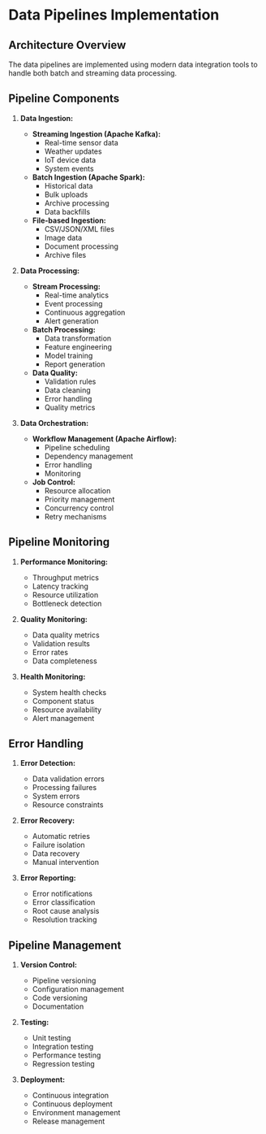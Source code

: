 # Data Pipelines Implementation

## Architecture Overview

The data pipelines are implemented using modern data integration tools to handle both batch and streaming data processing.

## Pipeline Components

1.  **Data Ingestion:**
    *   **Streaming Ingestion (Apache Kafka):**
        - Real-time sensor data
        - Weather updates
        - IoT device data
        - System events
    *   **Batch Ingestion (Apache Spark):**
        - Historical data
        - Bulk uploads
        - Archive processing
        - Data backfills
    *   **File-based Ingestion:**
        - CSV/JSON/XML files
        - Image data
        - Document processing
        - Archive files

2.  **Data Processing:**
    *   **Stream Processing:**
        - Real-time analytics
        - Event processing
        - Continuous aggregation
        - Alert generation
    *   **Batch Processing:**
        - Data transformation
        - Feature engineering
        - Model training
        - Report generation
    *   **Data Quality:**
        - Validation rules
        - Data cleaning
        - Error handling
        - Quality metrics

3.  **Data Orchestration:**
    *   **Workflow Management (Apache Airflow):**
        - Pipeline scheduling
        - Dependency management
        - Error handling
        - Monitoring
    *   **Job Control:**
        - Resource allocation
        - Priority management
        - Concurrency control
        - Retry mechanisms

## Pipeline Monitoring

1.  **Performance Monitoring:**
    *   Throughput metrics
    *   Latency tracking
    *   Resource utilization
    *   Bottleneck detection

2.  **Quality Monitoring:**
    *   Data quality metrics
    *   Validation results
    *   Error rates
    *   Data completeness

3.  **Health Monitoring:**
    *   System health checks
    *   Component status
    *   Resource availability
    *   Alert management

## Error Handling

1.  **Error Detection:**
    *   Data validation errors
    *   Processing failures
    *   System errors
    *   Resource constraints

2.  **Error Recovery:**
    *   Automatic retries
    *   Failure isolation
    *   Data recovery
    *   Manual intervention

3.  **Error Reporting:**
    *   Error notifications
    *   Error classification
    *   Root cause analysis
    *   Resolution tracking

## Pipeline Management

1.  **Version Control:**
    *   Pipeline versioning
    *   Configuration management
    *   Code versioning
    *   Documentation

2.  **Testing:**
    *   Unit testing
    *   Integration testing
    *   Performance testing
    *   Regression testing

3.  **Deployment:**
    *   Continuous integration
    *   Continuous deployment
    *   Environment management
    *   Release management
